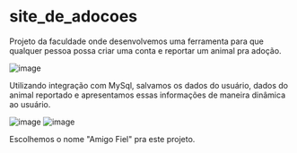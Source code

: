# site_de_adocoes

<p>Projeto da faculdade onde desenvolvemos uma ferramenta para que qualquer pessoa possa criar uma conta e reportar um animal pra adoção.</p>

![image](https://github.com/user-attachments/assets/4baefd8c-c5de-494c-bc2b-a7a81075fd06)

<p>Utilizando integração com MySql, salvamos os dados do usuário, dados do animal reportado e apresentamos essas informações de maneira dinâmica ao usuário.</p>

![image](https://github.com/user-attachments/assets/0c6d7ce8-f80c-4460-8d37-c822404a6a69)
![image](https://github.com/user-attachments/assets/b446832a-0959-4b73-975c-e3dd5da2e197)

<p>Escolhemos o nome "Amigo Fiel" pra este projeto.</p>
